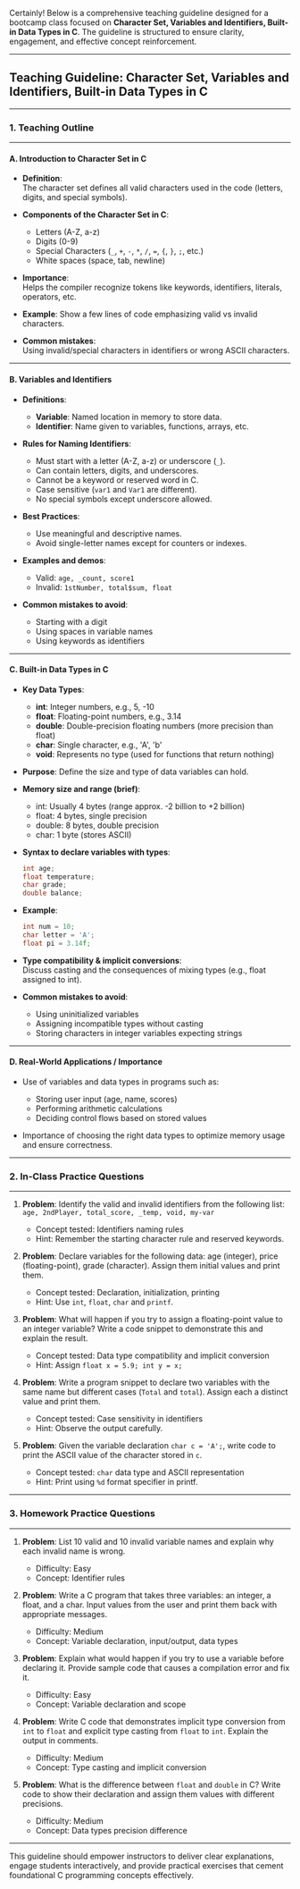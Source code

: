 Certainly! Below is a comprehensive teaching guideline designed for a bootcamp class focused on **Character Set, Variables and Identifiers, Built-in Data Types in C**. The guideline is structured to ensure clarity, engagement, and effective concept reinforcement.

---

## Teaching Guideline: Character Set, Variables and Identifiers, Built-in Data Types in C

---

### 1. Teaching Outline

---

#### A. Introduction to Character Set in C

- **Definition**:  
  The character set defines all valid characters used in the code (letters, digits, and special symbols).  
- **Components of the Character Set in C**:  
  - Letters (A-Z, a-z)  
  - Digits (0-9)  
  - Special Characters (`_`, `+`, `-`, `*`, `/`, `=`, `{`, `}`, `;`, etc.)  
  - White spaces (space, tab, newline)  
- **Importance**:  
  Helps the compiler recognize tokens like keywords, identifiers, literals, operators, etc.

- **Example**: Show a few lines of code emphasizing valid vs invalid characters.

- **Common mistakes**:  
  Using invalid/special characters in identifiers or wrong ASCII characters.

---

#### B. Variables and Identifiers

- **Definitions**:  
  - **Variable**: Named location in memory to store data.  
  - **Identifier**: Name given to variables, functions, arrays, etc.

- **Rules for Naming Identifiers**:  
  - Must start with a letter (A-Z, a-z) or underscore (`_`).  
  - Can contain letters, digits, and underscores.  
  - Cannot be a keyword or reserved word in C.  
  - Case sensitive (`var1` and `Var1` are different).  
  - No special symbols except underscore allowed.  

- **Best Practices**:  
  - Use meaningful and descriptive names.  
  - Avoid single-letter names except for counters or indexes.

- **Examples and demos**:  
  - Valid: `age, _count, score1`  
  - Invalid: `1stNumber, total$sum, float`

- **Common mistakes to avoid**:  
  - Starting with a digit  
  - Using spaces in variable names  
  - Using keywords as identifiers

---

#### C. Built-in Data Types in C

- **Key Data Types**:  
  - **int**: Integer numbers, e.g., 5, -10  
  - **float**: Floating-point numbers, e.g., 3.14  
  - **double**: Double-precision floating numbers (more precision than float)  
  - **char**: Single character, e.g., 'A', 'b'  
  - **void**: Represents no type (used for functions that return nothing)

- **Purpose**: Define the size and type of data variables can hold.

- **Memory size and range (brief)**:  
  - int: Usually 4 bytes (range approx. -2 billion to +2 billion)  
  - float: 4 bytes, single precision  
  - double: 8 bytes, double precision  
  - char: 1 byte (stores ASCII)

- **Syntax to declare variables with types**:  
  ```c
  int age;
  float temperature;
  char grade;
  double balance;
  ```

- **Example**:  
  ```c
  int num = 10;
  char letter = 'A';
  float pi = 3.14f;
  ```

- **Type compatibility & implicit conversions**:  
  Discuss casting and the consequences of mixing types (e.g., float assigned to int).

- **Common mistakes to avoid**:  
  - Using uninitialized variables  
  - Assigning incompatible types without casting  
  - Storing characters in integer variables expecting strings

---

#### D. Real-World Applications / Importance

- Use of variables and data types in programs such as:  
  - Storing user input (age, name, scores)  
  - Performing arithmetic calculations  
  - Deciding control flows based on stored values

- Importance of choosing the right data types to optimize memory usage and ensure correctness.

---

### 2. In-Class Practice Questions

---

1. **Problem**: Identify the valid and invalid identifiers from the following list: `age, 2ndPlayer, total_score, _temp, void, my-var`  
   - Concept tested: Identifiers naming rules  
   - Hint: Remember the starting character rule and reserved keywords.

2. **Problem**: Declare variables for the following data: age (integer), price (floating-point), grade (character). Assign them initial values and print them.  
   - Concept tested: Declaration, initialization, printing  
   - Hint: Use `int`, `float`, `char` and `printf`.

3. **Problem**: What will happen if you try to assign a floating-point value to an integer variable? Write a code snippet to demonstrate this and explain the result.  
   - Concept tested: Data type compatibility and implicit conversion  
   - Hint: Assign `float x = 5.9; int y = x;`

4. **Problem**: Write a program snippet to declare two variables with the same name but different cases (`Total` and `total`). Assign each a distinct value and print them.  
   - Concept tested: Case sensitivity in identifiers  
   - Hint: Observe the output carefully.

5. **Problem**: Given the variable declaration `char c = 'A';`, write code to print the ASCII value of the character stored in `c`.  
   - Concept tested: `char` data type and ASCII representation  
   - Hint: Print using `%d` format specifier in printf.

---

### 3. Homework Practice Questions

---

1. **Problem**: List 10 valid and 10 invalid variable names and explain why each invalid name is wrong.  
   - Difficulty: Easy  
   - Concept: Identifier rules

2. **Problem**: Write a C program that takes three variables: an integer, a float, and a char. Input values from the user and print them back with appropriate messages.  
   - Difficulty: Medium  
   - Concept: Variable declaration, input/output, data types

3. **Problem**: Explain what would happen if you try to use a variable before declaring it. Provide sample code that causes a compilation error and fix it.  
   - Difficulty: Easy  
   - Concept: Variable declaration and scope

4. **Problem**: Write C code that demonstrates implicit type conversion from `int` to `float` and explicit type casting from `float` to `int`. Explain the output in comments.  
   - Difficulty: Medium  
   - Concept: Type casting and implicit conversion

5. **Problem**: What is the difference between `float` and `double` in C? Write code to show their declaration and assign them values with different precisions.  
   - Difficulty: Medium  
   - Concept: Data types precision difference

---

This guideline should empower instructors to deliver clear explanations, engage students interactively, and provide practical exercises that cement foundational C programming concepts effectively.